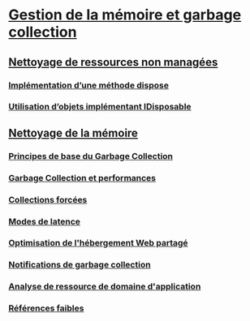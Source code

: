 # [Gestion de la mémoire et garbage collection](memory-management-and-gc.md)
## [Nettoyage de ressources non managées](unmanaged.md)
### [Implémentation d’une méthode dispose](implementing-dispose.md)
### [Utilisation d’objets implémentant IDisposable](using-objects.md)
## [Nettoyage de la mémoire](index.md)
### [Principes de base du Garbage Collection](fundamentals.md)
### [Garbage Collection et performances](performance.md)
### [Collections forcées](induced.md)
### [Modes de latence](latency.md)
### [Optimisation de l'hébergement Web partagé](optimization-for-shared-web-hosting.md)
### [Notifications de garbage collection](notifications.md)
### [Analyse de ressource de domaine d'application](app-domain-resource-monitoring.md)
### [Références faibles](weak-references.md)
